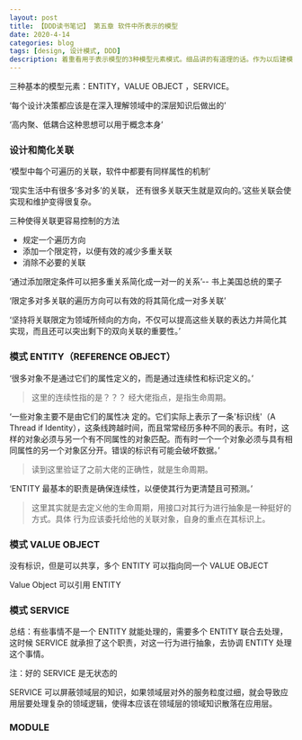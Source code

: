 ```yaml
---
layout: post
title: 【DDD读书笔记】 第五章 软件中所表示的模型
date: 2020-4-14
categories: blog
tags: [design, 设计模式, DDD]
description: 着重看用于表示模型的3种模型元素模式。细品讲的有道理的话。作为以后建模的参考原则。
---
```


三种基本的模型元素：ENTITY，VALUE OBJECT ，SERVICE。

‘每个设计决策都应该是在深入理解领域中的深层知识后做出的’

‘高内聚、低耦合这种思想可以用于概念本身’

### 设计和简化关联

‘模型中每个可遍历的关联，软件中都要有同样属性的机制’

‘现实生活中有很多‘多对多’的关联， 还有很多关联天生就是双向的。’这些关联会使实现和维护变得很复杂。

三种使得关联更容易控制的方法

-   规定一个遍历方向
-   添加一个限定符，以便有效的减少多重关联
-   消除不必要的关联

‘通过添加限定条件可以把多重关系简化成一对一的关系’-- 书上美国总统的栗子

‘限定多对多关联的遍历方向可以有效的将其简化成一对多关联’

‘坚持将关联限定为领域所倾向的方向，不仅可以提高这些关联的表达力并简化其实现，而且还可以突出剩下的双向关联的重要性。’

### 模式 ENTITY（REFERENCE OBJECT）

‘很多对象不是通过它们的属性定义的，而是通过连续性和标识定义的。’

> 这里的连续性指的是？？？ 经大佬指点，是指生命周期。

‘一些对象主要不是由它们的属性决 定的。它们实际上表示了一条'标识线'（A Thread if Identity），这条线跨越时间，而且常常经历多种不同的表示。有时，这样的对象必须与另一个有不同属性的对象匹配。而有时一个一个对象必须与具有相同属性的另一个对象区分开。错误的标识有可能会破坏数据。’

> 读到这里验证了之前大佬的正确性，就是生命周期。

‘ENTITY 最基本的职责是确保连续性，以便使其行为更清楚且可预测。’

> 这里其实就是去定义他的生命周期，用接口对其行为进行抽象是一种挺好的方式。具体 行为应该委托给他的关联对象，自身的重点在其标识上。

### 模式 VALUE OBJECT

没有标识，但是可以共享，多个 ENTITY 可以指向同一个 VALUE OBJECT

Value Object 可以引用 ENTITY

### 模式 SERVICE

总结：有些事情不是一个 ENTITY 就能处理的，需要多个 ENTITY 联合去处理，这时候 SERVICE 就承担了这个职责，对这一行为进行抽象，去协调 ENTITY 处理这个事情。

注：好的 SERVICE 是无状态的

SERVICE 可以屏蔽领域层的知识，如果领域层对外的服务粒度过细，就会导致应用层要处理复杂的领域逻辑，使得本应该在领域层的领域知识散落在应用层。

### MODULE



